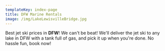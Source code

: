 ```yaml
---
templateKey: index-page
title: DFW Marine Rentals
image: /img/LakeLewisvilleBridge.jpg
---
```

Best jet ski prices in **DFW**! We can't be beat! We'll deliver the jet ski to any lake in DFW with a tank full of gas, and pick it up when you're done. No hassle fun, book now!
